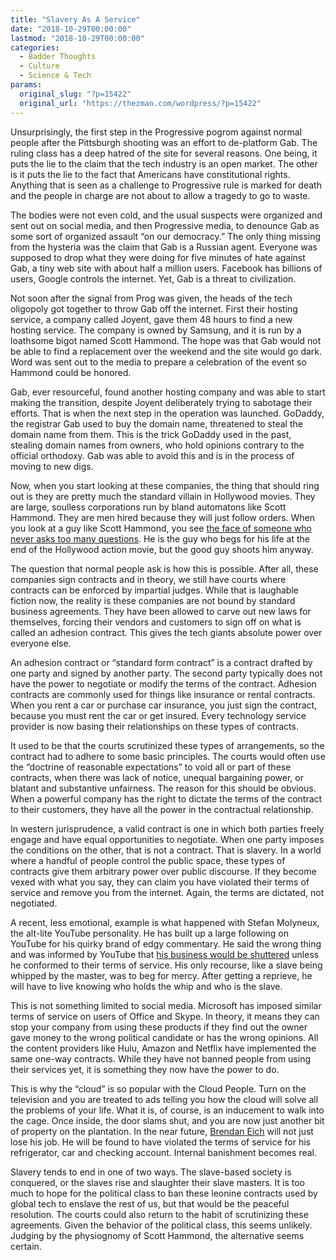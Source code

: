 ```yaml
---
title: "Slavery As A Service"
date: "2018-10-29T00:00:00"
lastmod: "2018-10-29T00:00:00"
categories:
  - Badder Thoughts
  - Culture
  - Science & Tech
params:
  original_slug: "?p=15422"
  original_url: "https://thezman.com/wordpress/?p=15422"
---
```


Unsurprisingly, the first step in the Progressive pogrom against normal
people after the Pittsburgh shooting was an effort to de-platform Gab.
The ruling class has a deep hatred of the site for several reasons. One
being, it puts the lie to the claim that the tech industry is an open
market. The other is it puts the lie to the fact that Americans have
constitutional rights. Anything that is seen as a challenge to
Progressive rule is marked for death and the people in charge are not
about to allow a tragedy to go to waste.

The bodies were not even cold, and the usual suspects were organized and
sent out on social media, and then Progressive media, to denounce Gab as
some sort of organized assault “on our democracy.” The only thing
missing from the hysteria was the claim that Gab is a Russian agent.
Everyone was supposed to drop what they were doing for five minutes of
hate against Gab, a tiny web site with about half a million users.
Facebook has billions of users, Google controls the internet. Yet, Gab
is a threat to civilization.

Not soon after the signal from Prog was given, the heads of the tech
oligopoly got together to throw Gab off the internet. First their
hosting service, a company called Joyent, gave them 48 hours to find a
new hosting service. The company is owned by Samsung, and it is run by a
loathsome bigot named Scott Hammond. The hope was that Gab would not be
able to find a replacement over the weekend and the site would go dark.
Word was sent out to the media to prepare a celebration of the event so
Hammond could be honored.

Gab, ever resourceful, found another hosting company and was able to
start making the transition, despite Joyent deliberately trying to
sabotage their efforts. That is when the next step in the operation was
launched. GoDaddy, the registrar Gab used to buy the domain name,
threatened to steal the domain name from them. This is the trick GoDaddy
used in the past, stealing domain names from owners, who hold opinions
contrary to the official orthodoxy. Gab was able to avoid this and is in
the process of moving to new digs.

Now, when you start looking at these companies, the thing that should
ring out is they are pretty much the standard villain in Hollywood
movies. They are large, soulless corporations run by bland automatons
like Scott Hammond. They are men hired because they will just follow
orders. When you look at a guy like Scott Hammond, you see [the face of
someone who never asks too many
questions](https://www.linuxfoundation.org/sites/lcom/files/joomla/images/stories/714/Scott_Hammond.jpg).
He is the guy who begs for his life at the end of the Hollywood action
movie, but the good guy shoots him anyway.

The question that normal people ask is how this is possible. After all,
these companies sign contracts and in theory, we still have courts where
contracts can be enforced by impartial judges. While that is laughable
fiction now, the reality is these companies are not bound by standard
business agreements. They have been allowed to carve out new laws for
themselves, forcing their vendors and customers to sign off on what is
called an adhesion contract. This gives the tech giants absolute power
over everyone else.

An adhesion contract or “standard form contract” is a contract drafted
by one party and signed by another party. The second party typically
does not have the power to negotiate or modify the terms of the
contract. Adhesion contracts are commonly used for things like insurance
or rental contracts. When you rent a car or purchase car insurance, you
just sign the contract, because you must rent the car or get insured.
Every technology service provider is now basing their relationships on
these types of contracts.

It used to be that the courts scrutinized these types of arrangements,
so the contract had to adhere to some basic principles. The courts would
often use the “doctrine of reasonable expectations” to void all or part
of these contracts, when there was lack of notice, unequal bargaining
power, or blatant and substantive unfairness. The reason for this should
be obvious. When a powerful company has the right to dictate the terms
of the contract to their customers, they have all the power in the
contractual relationship.

In western jurisprudence, a valid contract is one in which both parties
freely engage and have equal opportunities to negotiate. When one party
imposes the conditions on the other, that is not a contract. That is
slavery. In a world where a handful of people control the public space,
these types of contracts give them arbitrary power over public
discourse. If they become vexed with what you say, they can claim you
have violated their terms of service and remove you from the internet.
Again, the terms are dictated, not negotiated.

A recent, less emotional, example is what happened with Stefan Molyneux,
the alt-lite YouTube personality. He has built up a large following on
YouTube for his quirky brand of edgy commentary. He said the wrong thing
and was informed by YouTube that [his business would be
shuttered](https://twitter.com/stefanmolyneux/status/1029745238355652613?lang=en)
unless he conformed to their terms of service. His only recourse, like a
slave being whipped by the master, was to beg for mercy. After getting a
reprieve, he will have to live knowing who holds the whip and who is the
slave.

This is not something limited to social media. Microsoft has imposed
similar terms of service on users of Office and Skype. In theory, it
means they can stop your company from using these products if they find
out the owner gave money to the wrong political candidate or has the
wrong opinions. All the content providers like Hulu, Amazon and Netflix
have implemented the same one-way contracts. While they have not banned
people from using their services yet, it is something they now have the
power to do.

This is why the “cloud” is so popular with the Cloud People. Turn on the
television and you are treated to ads telling you how the cloud will
solve all the problems of your life. What it is, of course, is an
inducement to walk into the cage. Once inside, the door slams shut, and
you are now just another bit of property on the plantation. In the near
future, [Brendan
Eich](https://stream.org/brendan-eich-fired-from-mozilla-for-defending-marriage-has-a-brave-new-web-browser/)
will not just lose his job. He will be found to have violated the terms
of service for his refrigerator, car and checking account. Internal
banishment becomes real.

Slavery tends to end in one of two ways. The slave-based society is
conquered, or the slaves rise and slaughter their slave masters. It is
too much to hope for the political class to ban these leonine contracts
used by global tech to enslave the rest of us, but that would be the
peaceful resolution. The courts could also return to the habit of
scrutinizing these agreements. Given the behavior of the political
class, this seems unlikely. Judging by the physiognomy of Scott Hammond,
the alternative seems certain.
